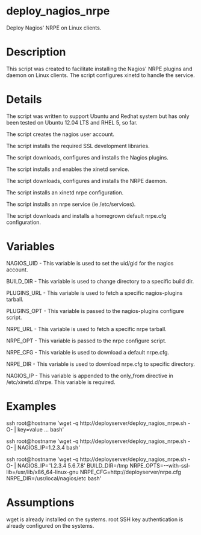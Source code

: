 deploy_nagios_nrpe
==================

Deploy Nagios' NRPE on Linux clients.


Description
===========
This script was created to facilitate installing the Nagios' NRPE plugins
and daemon on Linux clients.  The script configures xinetd to handle the
service.


Details
=======
The script was written to support Ubuntu and Redhat system but has only
been tested on Ubuntu 12.04 LTS and RHEL 5, so far.

The script creates the nagios user account.

The script installs the required SSL development libraries.

The script downloads, configures and installs the Nagios plugins.

The script installs and enables the xinetd service.

The script downloads, configures and installs the NRPE daemon.

The script installs an xinetd nrpe configuration.

The script installs an nrpe service (ie /etc/services).

The script downloads and installs a homegrown default nrpe.cfg
configuration.


Variables
=========
NAGIOS_UID  - This variable is used to set the uid/gid for the nagios account.

BUILD_DIR   - This variable is used to change directory to a specific build dir.

PLUGINS_URL - This variable is used to fetch a specific nagios-plugins tarball.

PLUGINS_OPT - This variable is passed to the nagios-plugins configure script.

NRPE_URL    - This variable is used to fetch a specific nrpe tarball.

NRPE_OPT    - This variable is passed to the nrpe configure script.

NRPE_CFG    - This variable is used to download a default nrpe.cfg.

NRPE_DIR    - This variable is used to download nrpe.cfg to specific directory.

NAGIOS_IP   - This variable is appended to the only_from directive in /etc/xinetd.d/nrpe.
This variable is required.


Examples
========
ssh root@hostname 'wget -q http://deployserver/deploy_nagios_nrpe.sh -O- | key=value ... bash'

ssh root@hostname 'wget -q http://deployserver/deploy_nagios_nrpe.sh -O- | NAGIOS_IP=1.2.3.4 bash'

ssh root@hostname 'wget -q http://deployserver/deploy_nagios_nrpe.sh -O- | NAGIOS_IP='1.2.3.4 5.6.7.8' BUILD_DIR=/tmp NRPE_OPTS=--with-ssl-lib=/usr/lib/x86_64-linux-gnu NRPE_CFG=http://deployserver/nrpe.cfg NRPE_DIR=/usr/local/nagios/etc bash'


Assumptions
===========
wget is already installed on the systems.  root SSH key authentication is
already configured on the systems.
